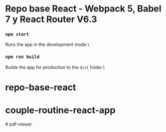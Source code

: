 # Repo base React - Webpack 5, Babel 7 y React Router V6.3


### `npm start`

Runs the app in the development mode.\

### `npm run build`

Builds the app for production to the `dist` folder.\

# repo-base-react
# couple-routine-react-app
#   p d f - v i e w e r  
 